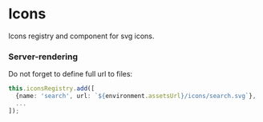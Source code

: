# Icons

Icons registry and component for svg icons. 

### Server-rendering

Do not forget to define full url to files:

```typescript
this.iconsRegistry.add([
  {name: 'search', url: `${environment.assetsUrl}/icons/search.svg`},
  ...
]);
```
